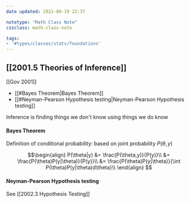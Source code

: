 ```yaml
---
date updated: 2021-09-19 22:37

notetype: "Math Class Note"
cssclass: math-class-note

tags: 
- '#types/classes/stats/foundations'
---
```


## [[2001.5 Theories of Inference]]
[[Gov 2001]]

- [[#Bayes Theorem|Bayes Theorem]]
- [[#Neyman-Pearson Hypothesis testing|Neyman-Pearson Hypothesis testing]]

Inference is finding things we don't know using things we do know

#### Bayes Theorem
Definition of conditional probability: based on joint probability $P(\theta, y)$

$$\begin{align}
P(\theta|y) &= \frac{P(\theta,y)}{P(y)}\\
&= \frac{P(\theta)P(y|\theta)}{P(y)}\\
&= \frac{P(\theta)P(y|\theta)}{\int P(\theta)P(y|\theta)d\theta}\\
\end{align}
$$


#### Neyman-Pearson Hypothesis testing

See [[2002.3 Hypothesis Testing]]


